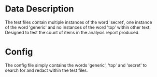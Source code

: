# Data Description


The test files contain multiple instances of the word 'secret', one instance of the word 'generic' and no instances of the word 'top' within other text.
Designed to test the count of items in the analysis report produced.

# Config

The config file simply contains the words 'generic', 'top' and 'secret' to search for and redact within the test files.
